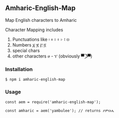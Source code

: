 ## Amharic-English-Map

Map English characters to Amharic

Character Mapping includes
1. Punctuations like ፡ ። ፣ ፥ ፦ ፧ ፨
2. Numbers ፩ ፪ ፫ ፬
3. special chars 
4. other characters ሀ - ፐ (obviously ▀͡ ̯ʖ▀)

### Installation
```
$ npm i amharic-english-map
```

### Usage 

```
const aem = require('amharic-english-map');

const amharic = aem('yambulee'); // returns ያምቡሌ

```
